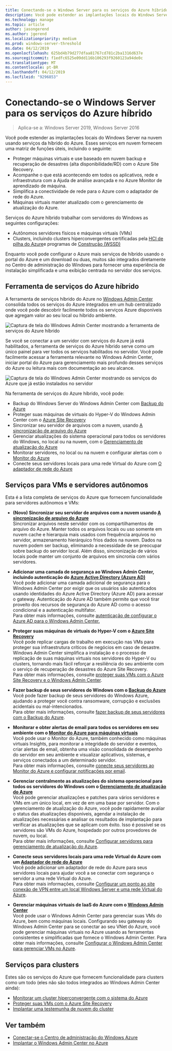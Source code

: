 ```yaml
---
title: Conectando-se o Windows Server para os serviços do Azure híbrido
description: Você pode estender as implantações locais do Windows Server na nuvem usando serviços da híbrido do Azure.
ms.technology: manage
ms.topic: article
author: jasongerend
ms.author: jgerend
ms.localizationpriority: medium
ms.prod: windows-server-threshold
ms.date: 04/12/2019
ms.openlocfilehash: 625bd4b79d277dfaa81767cd781c2ba1316d637e
ms.sourcegitcommit: f1edfc6525e09dd116b106293f9260123a94de0c
ms.translationtype: MT
ms.contentlocale: pt-BR
ms.lasthandoff: 04/12/2019
ms.locfileid: "9296853"
---
```

# Conectando-se o Windows Server para os serviços do Azure híbrido

>Aplica-se a: Windows Server 2019, Windows Server 2016

Você pode estender as implantações locais do Windows Server na nuvem usando serviços da híbrido do Azure. Esses serviços em nuvem fornecem uma matriz de funções úteis, incluindo o seguinte:

- Proteger máquinas virtuais e use baseado em nuvem backup e recuperação de desastres (alta disponibilidade/RD) com o Azure Site Recovery. 
- Acompanhe o que está acontecendo em todos os aplicativos, rede e infraestrutura com a Ajuda de análise avançada e no Azure Monitor de aprendizado de máquina. 
- Simplifica a conectividade de rede para o Azure com o adaptador de rede do Azure.
- Máquinas virtuais manter atualizado com o gerenciamento de atualização do Azure.

Serviços do Azure híbrido trabalhar com servidores do Windows as seguintes configurações:

- Autônomos servidores físicos e máquinas virtuais (VMs)
- Clusters, incluindo clusters hiperconvergentes certificadas pela [HCI de pilha do Azure](../../../azure-stack-hci/index.md)e programas de [Construção (WSSD)](https://www.microsoft.com/en-us/cloud-platform/software-defined-datacenter)

Enquanto você pode configurar o Azure mais serviços de híbrido usando o portal do Azure e um download ou duas, muitos são integrados diretamente no Centro de administração do Windows para fornecer uma experiência de instalação simplificada e uma exibição centrada no servidor dos serviços.

## Ferramenta de serviços do Azure híbrido

A ferramenta de serviços híbrido do Azure no [Windows Admin Center](../understand/windows-admin-center.md) consolida todos os serviços do Azure integrados em um hub centralizado onde você pode descobrir facilmente todos os serviços Azure disponíveis que agregam valor ao seu local ou híbrido ambiente. 

![Captura de tela do Windows Admin Center mostrando a ferramenta de serviços do Azure híbrido](../media/azure-services/ahs-discover.png)

Se você se conectar a um servidor com serviços do Azure já está habilitados, a ferramenta de serviços do Azure híbrido serve como um único painel para ver todos os serviços habilitados no servidor. Você pode facilmente acessar a ferramenta relevante no Windows Admin Center, iniciar portal do Azure para gerenciamento mais profundo desses serviços do Azure ou leitura mais com documentação ao seu alcance. 

![Captura de tela do Windows Admin Center mostrando os serviços do Azure que já estão instalados no servidor](../media/azure-services/ahs-dayN.png)

Na ferramenta de serviços do Azure híbrido, você pode:
- Backup do Windows Server do Windows Admin Center com [Backup do Azure](azure-backup.md)
- Proteger suas máquinas de virtuais do Hyper-V do Windows Admin Center com o [Azure Site Recovery](azure-site-recovery.md)
- Sincronizar seu servidor de arquivos com a nuvem, usando [A sincronização de arquivo do Azure](azure-file-sync.md)
- Gerenciar atualizações do sistema operacional para todos os servidores do Windows, no local ou na nuvem, com o [Gerenciamento de atualização do Azure](azure-update-management.md)
- Monitorar servidores, no local ou na nuvem e configurar alertas com o [Monitor do Azure](azure-monitor.md)
- Conecte seus servidores locais para uma rede Virtual do Azure com [O adaptador de rede do Azure](https://aka.ms/WACNetworkAdapter)

## Serviços para VMs e servidores autônomos

Esta é a lista completa de serviços do Azure que fornecem funcionalidade para servidores autônomos e VMs:

- **(Novo) Sincronizar seu servidor de arquivos com a nuvem usando [A sincronização de arquivo do Azure](https://aka.ms/afs)**  
Sincronizar arquivos neste servidor com os compartilhamentos de arquivo do Azure. Manter todos os arquivos locais ou uso somente em nuvem cache e hierarquia mais usados com frequência arquivos no servidor, armazenamento hierárquico frios dados na nuvem. Dados na nuvem podem ser backup, eliminando a necessidade de se preocupar sobre backup do servidor local. Além disso, sincronização de vários locais pode manter um conjunto de arquivos em sincronia com vários servidores.

- **Adicionar uma camada de segurança ao Windows Admin Center, incluindo autenticação do [Azure Active Directory (Azure AD)](https://azure.microsoft.com/services/active-directory/)**  
Você pode adicionar uma camada adicional de segurança para o Windows Admin Center por exigir que os usuários são autenticados usando identidades do Azure Active Directory (Azure AD) para acessar o gateway. Autenticação do Azure AD também permite que você tirar proveito dos recursos de segurança do Azure AD como o acesso condicional e a autenticação multifator.  
Para obter mais informações, consulte [autenticação de configurar o Azure AD para o Windows Admin Center.](../configure/user-access-control.md#azure-active-directory)  

- **Proteger suas máquinas de virtuais do Hyper-V com o [Azure Site Recovery](https://docs.microsoft.com/azure/site-recovery/site-recovery-overview)**  
Você pode replicar cargas de trabalho em execução nas VMs para proteger sua infraestrutura críticos de negócios em caso de desastre. Windows Admin Center simplifica a instalação e o processo de replicação de suas máquinas virtuais nos servidores do Hyper-V ou clusters, tornando mais fácil reforçar a resiliência do seu ambiente com o serviço de recuperação de desastres do Azure Site Recovery.  
Para obter mais informações, consulte [proteger suas VMs com o Azure Site Recovery e o Windows Admin Center](azure-site-recovery.md).

- **Fazer backup de seus servidores do Windows com o [Backup do Azure](https://docs.microsoft.com/azure/backup/backup-overview)**  
Você pode fazer backup de seus servidores do Windows Azure, ajudando a proteger você contra ransomware, corrupção e exclusões acidentais ou mal-intencionados.  
Para obter mais informações, consulte [fazer backup de seus servidores com o Backup do Azure](azure-backup.md).

- **Monitorar e obter alertas de email para todos os servidores em seu ambiente com o [Monitor do Azure para máquinas virtuais](https://docs.microsoft.com/azure/azure-monitor/insights/vminsights-overview)**  
Você pode usar o Monitor do Azure, também conhecido como máquinas virtuais Insights, para monitorar a integridade do servidor e eventos, criar alertas de email, obtenha uma visão consolidada de desempenho do servidor em seu ambiente e visualizar aplicativos, sistemas, e serviços conectados a um determinado servidor.  
Para obter mais informações, consulte [conecte seus servidores ao Monitor do Azure e configurar notificações por email](azure-monitor.md).

- **Gerenciar centralmente as atualizações do sistema operacional para todos os servidores do Windows com o [Gerenciamento de atualização do Azure](https://docs.microsoft.com/azure/automation/automation-update-management)**  
Você pode gerenciar atualizações e patches para vários servidores e VMs em um único local, em vez de em uma base por servidor. Com o gerenciamento de atualização do Azure, você pode rapidamente avaliar o status das atualizações disponíveis, agendar a instalação de atualizações necessárias e analisar os resultados de implantação para verificar as atualizações que se aplicam com êxito. Isso é possível se os servidores são VMs do Azure, hospedado por outros provedores de nuvem, ou local.  
Para obter mais informações, consulte [Configurar servidores para gerenciamento de atualização do Azure](azure-update-management.md).

- **Conecte seus servidores locais para uma rede Virtual do Azure com um [Adaptador de rede do Azure](https://aka.ms/WACNetworkAdapter)**  
Você pode adicionar um adaptador de rede do Azure para seus servidores locais para ajudar você a se conectar com segurança o servidor a uma rede Virtual do Azure.  
Para obter mais informações, consulte [Configurar um ponto ao site conexão de VPN entre um local Windows Server e uma rede Virtual do Azure](https://aka.ms/WACNetworkAdapter).

- **Gerenciar máquinas virtuais de IaaS do Azure com o [Windows Admin Center](manage-azure-vms.md)**  
Você pode usar o Windows Admin Center para gerenciar suas VMs do Azure, bem como máquinas locais. Configurando seu gateway do Windows Admin Center para se conectar ao seu VNet do Azure, você pode gerenciar máquinas virtuais no Azure usando as ferramentas consistentes e simplificadas que fornece o Windows Admin Center. Para obter mais informações, consulte [Configurar o Windows Admin Center para gerenciar VMs no Azure](manage-azure-vms.md).

## Serviços para clusters

Estes são os serviços do Azure que fornecem funcionalidade para clusters como um todo (eles não são todos integrados ao Windows Admin Center ainda):

- [Monitorar um cluster hiperconvergente com o sistema do Azure](../../../storage/storage-spaces/configure-azure-monitor.md)
- [Proteger suas VMs com o Azure Site Recovery](azure-site-recovery.md)
- [Implantar uma testemunha de nuvem do cluster](../../../failover-clustering/deploy-cloud-witness.md)

## Ver também

- [Conectar-se o Centro de administração do Windows Azure](azure-integration.md)
- [Implantar o Windows Admin Center no Azure](deploy-wac-in-azure.md)